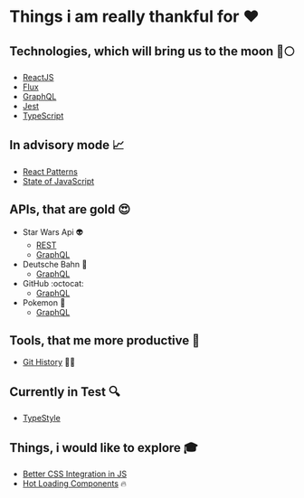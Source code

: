 # Things i am really thankful for :heart:

## Technologies, which will bring us to the moon :rocket::full_moon:
* [ReactJS](https://reactjs.org/)
* [Flux](https://facebook.github.io/flux/)
* [GraphQL](https://graphql.org/)
* [Jest](https://jestjs.io/)
* [TypeScript](https://www.typescriptlang.org/)

## In advisory mode :chart_with_upwards_trend:
* [React Patterns](https://reactpatterns.com/)
* [State of JavaScript](https://stateofjs.com/)

## APIs, that are gold :heart_eyes:
* Star Wars Api :alien:
  * [REST](https://swapi.co/)
  * [GraphQL](https://swapi.apis.guru/)
* Deutsche Bahn :train:
  * [GraphQL](https://bahnql.herokuapp.com/graphql)
* GitHub :octocat:
  * [GraphQL](https://developer.github.com/v4/explorer/)
* Pokemon :dragon:
  * [GraphQL](https://graphql-pokemon.now.sh)

## Tools, that me more productive :wrench:
* [Git History](https://githistory.xyz/) :older_woman::older_man:

## Currently in Test :mag:
* [TypeStyle](https://github.com/typestyle/typestyle)

## Things, i would like to explore :mortar_board:
* [Better CSS Integration in JS](https://github.com/MicheleBertoli/css-in-js)
* [Hot Loading Components](https://github.com/gaearon/react-hot-loader) :fire:
